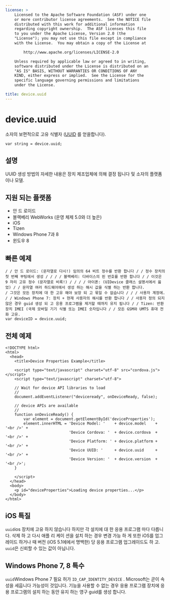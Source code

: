 ```yaml
---
license: >
    Licensed to the Apache Software Foundation (ASF) under one
    or more contributor license agreements.  See the NOTICE file
    distributed with this work for additional information
    regarding copyright ownership.  The ASF licenses this file
    to you under the Apache License, Version 2.0 (the
    "License"); you may not use this file except in compliance
    with the License.  You may obtain a copy of the License at

        http://www.apache.org/licenses/LICENSE-2.0

    Unless required by applicable law or agreed to in writing,
    software distributed under the License is distributed on an
    "AS IS" BASIS, WITHOUT WARRANTIES OR CONDITIONS OF ANY
    KIND, either express or implied.  See the License for the
    specific language governing permissions and limitations
    under the License.

title: device.uuid
---
```


# device.uuid

소자의 보편적으로 고유 식별자 ([UUID][1] 를 얻을합니다).

 [1]: http://en.wikipedia.org/wiki/Universally_Unique_Identifier

    var string = device.uuid;
    

## 설명

UUID 생성 방법의 자세한 내용은 장치 제조업체에 의해 결정 됩니다 및 소자의 플랫폼 이나 모델.

## 지원 되는 플랫폼

*   안 드 로이드
*   블랙베리 WebWorks (운영 체제 5.0와 더 높은)
*   iOS
*   Tizen
*   Windows Phone 7과 8
*   윈도우 8

## 빠른 예제

    / / 안 드 로이드: (문자열로 다시!) 임의의 64 비트 정수를 반환 합니다 / / 정수 장치의 첫 번째 부팅에서 생성 / / / / 블랙베리: 디바이스의 핀 번호를 반환 합니다 / / 이것은 9 자리 고유 정수 (문자열로 비록!) / / / / 아이폰: (UIDevice 클래스 설명서에서 읊 었) / / 문자열 여러 하드웨어에서 생성 하는 해시 값을 식별 하는 반환 합니다.
    / 그것은 모든 장치에 대 한 고유 해야 보장 되 고 묶일 수 없습니다 / / / 사용자 계정에.
    / / Windows Phone 7: 장치 + 현재 사용자의 해시를 반환 합니다 / / 사용자 정의 되지 않은 경우 guid 생성 되 고 응용 프로그램을 제거할 때까지 유지 됩니다 / / Tizen: 반환 장치 IMEI (국제 모바일 기기 식별 또는 IMEI 숫자입니다 / / 모든 GSM와 UMTS 휴대 전화 고유.
    var deviceID = device.uuid;
    

## 전체 예제

    <!DOCTYPE html>
    <html>
      <head>
        <title>Device Properties Example</title>
    
        <script type="text/javascript" charset="utf-8" src="cordova.js"></script>
        <script type="text/javascript" charset="utf-8">
    
        // Wait for device API libraries to load
        //
        document.addEventListener("deviceready", onDeviceReady, false);
    
        // device APIs are available
        //
        function onDeviceReady() {
            var element = document.getElementById('deviceProperties');
            element.innerHTML = 'Device Model: '    + device.model    + '<br />' +
                                'Device Cordova: '  + device.cordova  + '<br />' +
                                'Device Platform: ' + device.platform + '<br />' +
                                'Device UUID: '     + device.uuid     + '<br />' +
                                'Device Version: '  + device.version  + '<br />';
        }
    
        </script>
      </head>
      <body>
        <p id="deviceProperties">Loading device properties...</p>
      </body>
    </html>
    

## iOS 특질

`uuid`ios 장치에 고유 하지 않습니다 하지만 각 설치에 대 한 응용 프로그램 마다 다릅니다. 삭제 하 고 다시 애플 리 케이 션을 설치 하는 경우 변경 가능 하 게 또한 iOS를 업그레이드 하거나 때 버전 (iOS 5.1에에서 명백한) 당 응용 프로그램 업그레이드도 하 고. `uuid`은 신뢰할 수 있는 값이 아닙니다.

## Windows Phone 7, 8 특수

`uuid`Windows Phone 7 필요 허가 `ID_CAP_IDENTITY_DEVICE` . Microsoft는 곧이 속성을 세웁니다 가능성이 것입니다. 기능을 사용할 수 없는 경우 응용 프로그램 장치에 응용 프로그램의 설치 하는 동안 유지 하는 영구 guid를 생성 합니다.